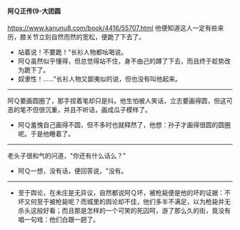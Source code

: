 #### 阿Ｑ正传(9-大团圆
https://www.kanunu8.com/book/4416/55707.html
他便知道这人一定有些来历，膝关节立刻自然而然的宽松，便跪了下去了。
- 站着说！不要跪！"长衫人物都吆喝说。
- 阿Ｑ虽然似乎懂得，但总觉得站不住，身不由己的蹲了下去，而且终于趁势改为跪下了。
- 奴隶性！……"长衫人物又鄙夷似的说，但也没有叫他起来。
---
阿Ｑ要画圆圈了，那手捏着笔却只是抖。他生怕被人笑话，立志要画得圆，但这可恶的笔不但很沉重，并且不听话，画成瓜子模样了。
- 阿Ｑ羞愧自己画得不圆，但不多时也就释然了，他想：孙子才画得很圆的圆圈呢。于是他睡着了。
---
老头子很和气的问道，"你还有什么话么？"
- 阿Ｑ一想，没有话，便回答说，"没有。
---
- 至于舆论，在未庄是无异议，自然都说阿Ｑ坏，被枪毙便是他的坏的证据：不坏又何至于被枪毙呢？而城里的舆论却不佳，他们多半不满足，以为枪毙并无杀头这般好看；而且那是怎样的一个可笑的死囚呵，游了那么久的街，竟没有唱一句戏：他们白跟一趟了。
